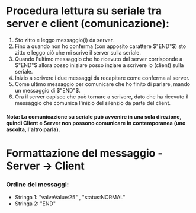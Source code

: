 # Procedura lettura su seriale tra server e client (comunicazione):

1. Sto zitto e leggo messaggio(i) da server.
2. Fino a quando non ho conferma (con apposito carattere $"END"$) sto zitto e leggo ciò che mi scrive il server sulla seriale.
3. Quando l'ultimo messaggio che ho ricevuto dal server corrisponde a $"END"$ allora posso iniziare posso inziare a scrivere io (client) sulla seriale.
4. Inizio  a scrivere i due messaggi da recapitare come conferma al server.
5. Come ultimo messaggio per comunicare che ho finito di parlare, mando un messaggio di $"END"$.
6. Ora il server capisce che può tornare a scrivere, dato che ha ricevuto il messaggio che comunica l'inizio del silenzio da parte del client.

#### Nota: La comunicazione su seriale può avvenire in una sola direzione, quindi Client e Server non possono comunicare in contemporanea (uno ascolta, l'altro parla).

# Formattazione del messaggio - Server -> Client 
### Ordine dei messaggi: 
- Stringa 1: "valveValue:25" , "status:NORMAL"
- Stringa 2: "END"


